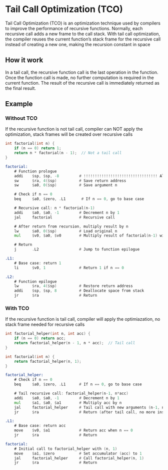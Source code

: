 # Tail Call Optimization (TCO)

Tail Call Optimization (TCO) is an optimization technique used by compilers to improve the performance of recursive functions.
Normally, each recursive call adds a new frame to the call stack.
With tail call optimization, the compiler reuses the current function’s stack frame for the recursive call instead of creating a new one, making the recursion constant in space

## How it work

In a tail call, the recursive function call is the last operation in the function.
Once the function call is made, no further computation is required in the current function.
The result of the recursive call is immediately returned as the final result.

## Example

### Without TCO

If the recursive function is not tail call, compiler can NOT apply the optimization, stack frames will be created over recursive calls

```c
int factorial(int n) {
    if (n == 0) return 1;
    return n * factorial(n - 1);  // Not a tail call
}
```

```asm
factorial:
    # Function prologue
    addi    $sp, $sp, -8         # !!!!!!!!!!!!!!!!!!!!!!!!!!!!!!!!! Allocate space on stack - NEW STACK FRAME !!!!!!!!!!!!!!!!!!!!!!!!!!!!!!!!!!!!
    sw      $ra, 4($sp)          # Save return address
    sw      $a0, 0($sp)          # Save argument n

    # Check if n == 0
    beq     $a0, $zero, .L1       # If n == 0, go to base case

    # Recursive call: n * factorial(n-1)
    addi    $a0, $a0, -1         # Decrement n by 1
    jal     factorial            # Recursive call

    # After return from recursion, multiply result by n
    lw      $a0, 0($sp)          # Load original n
    mul     $v0, $a0, $v0        # Multiply result of factorial(n-1) with n

    # Return
    j       .L2                  # Jump to function epilogue

.L1:   
    # Base case: return 1
    li      $v0, 1               # Return 1 if n == 0

.L2:
    # Function epilogue
    lw      $ra, 4($sp)          # Restore return address
    addi    $sp, $sp, 8          # Deallocate space from stack
    jr      $ra                  # Return
```

### With TCO

If the recursive function is tail call, compiler will apply the optimiazation, no stack frame needed for recursive calls

```c
int factorial_helper(int n, int acc) {
    if (n == 0) return acc;
    return factorial_helper(n - 1, n * acc);  // Tail call
}

int factorial(int n) {
    return factorial_helper(n, 1);
}
```

```asm
factorial_helper:
    # Check if n == 0
    beq     $a0, $zero, .L1      # If n == 0, go to base case

    # Tail recursive call: factorial_helper(n-1, n*acc)
    addi    $a0, $a0, -1         # Decrement n by 1
    mul     $a1, $a0, $a1        # Multiply acc by n
    jal     factorial_helper     # Tail call with new arguments (n-1, n*acc)
    jr      $ra                  # Return (after tail call, no more instructions)

.L1:
    # Base case: return acc
    move    $v0, $a1             # Return acc when n == 0
    jr      $ra                  # Return

factorial:
    # Initial call to factorial_helper with (n, 1)
    move    $a1, $zero           # Set accumulator (acc) to 1
    jal     factorial_helper     # Call factorial_helper(n, 1)
    jr      $ra                  # Return
```
